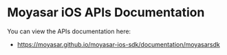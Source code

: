 # Moyasar iOS APIs Documentation

You can view the APIs documentation here:

* <https://moyasar.github.io/moyasar-ios-sdk/documentation/moyasarsdk>

